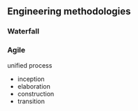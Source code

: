 ## **Engineering methodologies**
### Waterfall

### Agile


 unified process
 - inception
 - elaboration
 - construction
 - transition
